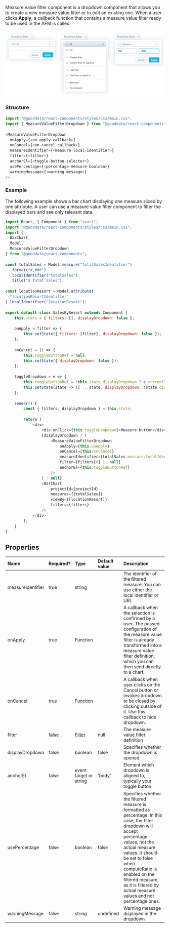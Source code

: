 <!--
BB-1694 - Make this page visible by adding it to the menu and connect this article with measure_value_filter.md and vice versa
---
id: measure_value_filter_component
title: Measure Value Filter
sidebar_label: Measure Value Filter
copyright: (C) 2007-2018 GoodData Corporation
---
-->

Measure value filter component is a dropdown component that allows you to create a new measure value filter or to edit an existing one. When a user clicks **Apply**, a callback function that contains a measure value filter ready to be used in the AFM is called.

![Measure Value Filter Component](assets/mvf_combined.png "Measure Value Filter Component")

### Structure

```javascript
import "@gooddata/react-components/styles/css/main.css";
import { MeasureValueFilterDropdown } from "@gooddata/react-components";

<MeasureValueFilterDropdown
  onApply={<on-apply-callback>}
  onCancel={<on-cancel-callback>}
  measureIdentifier={<measure-local-identifier>}
  filter={<filter>}
  anchorEl={<toggle-button-selector>}
  usePercentage={<percentage-measure-boolean>}
  warningMessage={<warning-message>}
/>
```

### Example

The following example shows a bar chart displaying one measure sliced by one attribute. A user can use a measure value filter component to filter the displayed bars and see only relevant data.

```javascript
import React, { Component } from "react";
import "@gooddata/react-components/styles/css/main.css";
import {
  BarChart,
  Model,
  MeasureValueFilterDropdown
} from "@gooddata/react-components";

const totalSales = Model.measure("totalSalesIdentifier")
  .format("#,##0")
  .localIdentifier("totalSales")
  .title("$ Total Sales");

const locationResort = Model.attribute(
  "locationResortIdentifier"
).localIdentifier("locationResort");

export default class SalesByResort extends Component {
    this.state = { filters: [], displayDropdown: false };

    onApply = filter => {
        this.setState({ filters: [filter], displayDropdown: false });
    };

    onCancel = () => {
        this.toggleButtonRef = null;
        this.setState({ displayDropdown: false });
    };

    toggleDropdown = e => {
        this.toggleButtonRef = !this.state.displayDropdown ? e.currentTarget : null;
        this.setState(state => ({ ...state, displayDropdown: !state.displayDropdown }));
    };

    render() {
        const { filters, displayDropdown } = this.state;

        return (
            <div>
                <div onClick={this.toggleDropdown}>Measure button</div>
                {displayDropdown ? (
                    <MeasureValueFilterDropdown
                        onApply={this.onApply}
                        onCancel={this.onCancel}
                        measureIdentifier={totalSales.measure.localIdentifier}
                        filter={filters[0] || null}
                        anchorEl={this.toggleButtonRef}
                    />
                ) : null}
                <BarChart
                    projectId={projectId}
                    measures={[totalSales]}
                    viewBy={[locationResort]}
                    filters={filters}
                />
            </div>
        );
    }
}
```

## Properties

| Name              | Required? | Type                                                      | Default value | Description                                                                                                                                                                                             |
| :---------------- | :-------- | :-------------------------------------------------------- | :------------ | :--------------------------------------------------------------------------------------------------------------------------------------------------------------------------------------------------------------------- |
| measureIdentifier | true      | string                                                    |               | The identifier of the filtered measure. You can use either the local identifier or URI.                                                                                                                      |
| onApply           | true      | Function                                                  |               | A callback when the selection is confirmed by a user. The passed configuration of the measure value filter is already transformed into a measure value filter definition, which you can then send directly to a chart. |
| onCancel          | true      | Function                                                  |               | A callback when user clicks on the Cancel button or invokes dropdown to be closed by clicking outside of it. Use this callback to hide dropdown.                                                                   |
| filter            | false     | [Filter](filter_visual_components.md#measure-value-filter)| null          | The measure value filter definition                                                                                                                                                                                    |
| displayDropdown   | false     | boolean                                                   | false         | Specifies whether the dropdown is opened                                                                                                                                                                               |
| anchorEl          | false     | event target or string                                    | 'body'        | Element which dropdown is aligned to, typically your toggle button                                                                                                                                                     |
| usePercentage     | false     | boolean                                                   | false         | Specifies whether the filtered measure is formatted as percentage. In this case, the filter dropdown will accept percentage values, not the actual measure values. It should be set to false when computeRatio is enabled on the filtered measure, as it is filtered by actual measure values and not percentage ones.                                                                                          |
| warningMessage    | false     | string                                                    | undefined     | Warning message displayed in the dropdown                                                                                                                                                                              |

